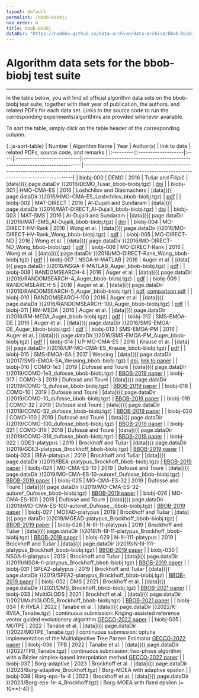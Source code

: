 ```yaml
---
layout: default
permalink: /bbob-biobj/
nav_order: 4
title: bbob-biobj
dataDir: "https://numbbo.github.io/data-archive/data-archive/bbob-biobj/"
---
```


# Algorithm data sets for the bbob-biobj test suite  #
---


<!-- Make tables sortable -->
<script type="text/javascript" src="{{site.baseurl}}/sort-table.js"></script>

In the table below, you will find all official algorithm data sets on the bbob-biobj test suite, 
together with their year of publication, the authors, and related PDFs for each data set. Links to the 
source code to run the corresponding experiments/algorithms are provided whenever available.

To sort the table, simply click on the table header of the corresponding column.


{:.js-sort-table}
|  Number   |   Algorithm Name   | Year | Author(s)                  |                              link to data                                    | related PDFs, source code, and remarks                                                                                                                |
|:---------:|:-------------------|:----:|:---------------------------|:----------------------------------------------------------------------------:|-------------------------------------------------------------------------------------------------------------------------------------------------------|
| biobj-000 | DEMO               | 2016 | Tušar and Filipič          | [data]({{ page.dataDir }}2016/DEMO_Tusar_bbob-biobj.tgz)                     | [doi](https://doi.org/10.1145/2908961.2931708)                                                                                                        |
| biobj-001 | HMO-CMA-ES         | 2016 | Loshchilov and Glasmachers | [data]({{ page.dataDir }}2016/HMO-CMA-ES_Loshchilov_bbob-biobj.tgz)          | [pdf](https://arxiv.org/pdf/1605.02720)                                                                                                               |
| biobj-002 | MAT-DIRECT         | 2016 | Al-Dujaili and Sundaram    | [data]({{ page.dataDir }}2016/MAT-DIRECT_Al-Dujaili_bbob-biobj.tgz)          | [doi](https://doi.org/10.1145/2908961.2931703)                                                                                                        |
| biobj-003 | MAT-SMS            | 2016 | Al-Dujaili and Sundaram    | [data]({{ page.dataDir }}2016/MAT-SMS_Al-Dujaili_bbob-biobj.tgz)             | [doi](https://doi.org/10.1145/2908961.2931703)                                                                                                        |
| biobj-004 | MO-DIRECT-HV-Rank  | 2016 | Wong et al.                | [data]({{ page.dataDir }}2016/MO-DIRECT-HV-Rank_Wong_bbob-biobj.tgz)         | [pdf](http://atmri.ntu.edu.sg/Publications/Documents/Cognitive_team_theoretic/6%20Hypervolume-Based%20Direct.pdf)                                     |
| biobj-005 | MO-DIRECT-ND       | 2016 | Wong et al.                | [data]({{ page.dataDir }}2016/MO-DIRECT-ND_Wong_bbob-biobj.tgz)              | [pdf](http://atmri.ntu.edu.sg/Publications/Documents/Cognitive_team_theoretic/6%20Hypervolume-Based%20Direct.pdf)                                     |
| biobj-006 | MO-DIRECT-Rank     | 2016 | Wong et al.                | [data]({{ page.dataDir }}2016/MO-DIRECT-Rank_Wong_bbob-biobj.tgz)            | [pdf](http://atmri.ntu.edu.sg/Publications/Documents/Cognitive_team_theoretic/6%20Hypervolume-Based%20Direct.pdf)                                     |
| biobj-007 | NSGA-II-MATLAB     | 2016 | Auger et al.               | [data]({{ page.dataDir }}2016/NSGA-II-MATLAB_Auger_bbob-biobj.tgz)           | [pdf](https://hal.inria.fr/hal-01435445/document)                                                                                                     |
| biobj-008 | RANDOMSEARCH-4     | 2016 | Auger et al.               | [data]({{ page.dataDir }}2016/RANDOMSEARCH-4_Auger_bbob-biobj.tgz)           | [pdf](https://hal.inria.fr/hal-01435453/document)                                                                                                     |
| biobj-009 | RANDOMSEARCH-5     | 2016 | Auger et al.               | [data]({{ page.dataDir }}2016/RANDOMSEARCH-5_Auger_bbob-biobj.tgz)           | [pdf](https://hal.inria.fr/hal-01435455/document), [comparison pdf](https://hal.inria.fr/hal-01435453/document)                                       |
| biobj-010 | RANDOMSEARCH-100   | 2016 | Auger et al.               | [data]({{ page.dataDir }}2016/RANDOMSEARCH-100_Auger_bbob-biobj.tgz)         | [pdf](https://hal.inria.fr/hal-01435453/document)                                                                                                     |
| biobj-011 | RM-MEDA            | 2016 | Auger et al.               | [data]({{ page.dataDir }}2016/RM-MEDA_Auger_bbob-biobj.tgz)                  | [pdf](https://hal.inria.fr/hal-01435449/document)                                                                                                     |
| biobj-012 | SMS-EMOA-DE        | 2016 | Auger et al.               | [data]({{ page.dataDir }}2016/SMS-EMOA-DE_Auger_bbob-biobj.tgz)              | [pdf](https://hal.inria.fr/hal-01435456/document)                                                                                                     |
| biobj-013 | SMS-EMOA-PM        | 2016 | Auger et al.               | [data]({{ page.dataDir }}2016/SMS-EMOA-PM_Auger_bbob-biobj.tgz)              | [pdf](https://hal.inria.fr/hal-01435456/document)                                                                                                     |
| biobj-014 | UP-MO-CMA-ES       | 2016 | Krause et al.              | [data]({{ page.dataDir }}2016/UP-MO-CMA-ES_Krause_bbob-biobj.tgz)            | [pdf](https://www.ini.rub.de/PEOPLE/glasmtbl/paper/krause2016.pdf)                                                                                    |
| biobj-015 | SMS-EMOA-SA        | 2017 | Wessing                    | [data]({{ page.dataDir }}2017/SMS-EMOA-SA_Wessing_bbob-biobj.tgz)            | [doi](http://dl.acm.org/authorize?N33826), [link to paper](http://ls11-www.cs.tu-dortmund.de/staff/wessing#section20171)                              |
| biobj-016 | COMO-1e3           | 2019 | Dufossé and Touré          | [data]({{ page.dataDir }}2019/COMO-1e3_dufosse_bbob-biobj.tgz)               | [BBOB-2019 paper](https://hal.inria.fr/hal-02161252/file/report.pdf)                                                                                  |
| biobj-017 | COMO-3             | 2019 | Dufossé and Touré          | [data]({{ page.dataDir }}2019/COMO-3_dufosse_bbob-biobj.tgz)                 | [BBOB-2019 paper](https://hal.inria.fr/hal-02161252/file/report.pdf)                                                                                  |
| biobj-018 | COMO-10            | 2019 | Dufossé and Touré          | [data]({{ page.dataDir }}2019/COMO-10_dufosse_bbob-biobj.tgz)                | [BBOB-2019 paper](https://hal.inria.fr/hal-02161252/file/report.pdf)                                                                                  |
| biobj-019 | COMO-32            | 2019 | Dufossé and Touré          | [data]({{ page.dataDir }}2019/COMO-32_dufosse_bbob-biobj.tgz)                | [BBOB-2019 paper](https://hal.inria.fr/hal-02161252/file/report.pdf)                                                                                  |
| biobj-020 | COMO-100           | 2019 | Dufossé and Touré          | [data]({{ page.dataDir }}2019/COMO-100_dufosse_bbob-biobj.tgz)               | [BBOB-2019 paper](https://hal.inria.fr/hal-02161252/file/report.pdf)                                                                                  |
| biobj-021 | COMO-316           | 2019 | Dufossé and Touré          | [data]({{ page.dataDir }}2019/COMO-316_dufosse_bbob-biobj.tgz)               | [BBOB-2019 paper](https://hal.inria.fr/hal-02161252/file/report.pdf)                                                                                  |
| biobj-022 | GDE3-platypus      | 2019 | Brockhoff and Tušar        | [data]({{ page.dataDir }}2019/GDE3-platypus_Brockhoff_bbob-biobj.tgz)        | [BBOB-2019 paper](https://hal.inria.fr/hal-02171136/file/templateBIOBJmultiple-authorversion-compressed.pdf)                                          |
| biobj-023 | IBEA-platypus      | 2019 | Brockhoff and Tušar        | [data]({{ page.dataDir }}2019/IBEA-platypus_Brockhoff_bbob-biobj.tgz)        | [BBOB-2019 paper](https://hal.inria.fr/hal-02171136/file/templateBIOBJmultiple-authorversion-compressed.pdf)                                          |
| biobj-024 | MO-CMA-ES-10       | 2019 | Dufossé and Touré          | [data]({{ page.dataDir }}2019/MO-CMA-ES-10-autoref_Dufosse_bbob-biobj.tgz)   | [BBOB-2019 paper](https://hal.inria.fr/hal-02161252/file/report.pdf)                                                                                  |
| biobj-025 | MO-CMA-ES-32       | 2019 | Dufossé and Touré          | [data]({{ page.dataDir }}2019/MO-CMA-ES-32-autoref_Dufosse_bbob-biobj.tgz)   | [BBOB-2019 paper](https://hal.inria.fr/hal-02161252/file/report.pdf)                                                                                  |
| biobj-026 | MO-CMA-ES-100      | 2019 | Dufossé and Touré          | [data]({{ page.dataDir }}2019/MO-CMA-ES-100-autoref_Dufosse__bbob-biobj.tgz) | [BBOB-2019 paper](https://hal.inria.fr/hal-02161252/file/report.pdf)                                                                                  |
| biobj-027 | MOEAD-platypus     | 2019 | Brockhoff and Tušar        | [data]({{ page.dataDir }}2019/MOEAD-platypus_Brockhoff_bbob-biobj.tgz)       | [BBOB-2019 paper](https://hal.inria.fr/hal-02171136/file/templateBIOBJmultiple-authorversion-compressed.pdf)                                          |
| biobj-028 | N-III-11-platypus  | 2019 | Brockhoff and Tušar        | [data]({{ page.dataDir }}2019/N-III-11-platypus_Brockhoff_bbob-biobj.tgz)    | [BBOB-2019 paper](https://hal.inria.fr/hal-02171136/file/templateBIOBJmultiple-authorversion-compressed.pdf)                                          |
| biobj-029 | N-III-111-platypus | 2019 | Brockhoff and Tušar        | [data]({{ page.dataDir }}2019/N-III-111-platypus_Brockhoff_bbob-biobj.tgz)   | [BBOB-2019 paper](https://hal.inria.fr/hal-02171136/file/templateBIOBJmultiple-authorversion-compressed.pdf)                                          |
| biobj-030 | NSGA-II-platypus   | 2019 | Brockhoff and Tušar        | [data]({{ page.dataDir }}2019/NSGA-II-platypus_Brockhoff_bbob-biobj.tgz)     | [BBOB-2019 paper](https://hal.inria.fr/hal-02171136/file/templateBIOBJmultiple-authorversion-compressed.pdf)                                          |
| biobj-031 | SPEA2-platypus     | 2019 | Brockhoff and Tušar        | [data]({{ page.dataDir }}2019/SPEA2-platypus_Brockhoff_bbob-biobj.tgz)       | [BBOB-2019 paper](https://hal.inria.fr/hal-02171136/file/templateBIOBJmultiple-authorversion-compressed.pdf)                                          |
| biobj-032 | DMS                | 2021 | Brockhoff et al.           | [data]({{ page.dataDir }}2021/DMS_Brockhoff_bbob-biobj.tgz)                  | [BBOB-2021 paper](https://hal.inria.fr/hal-03284476/document)                                                                                         |
| biobj-033 | MultiGLODS         | 2021 | Brockhoff et al.           | [data]({{ page.dataDir }}2021/MultiGLODS_Brockhoff_bbob-biobj.tgz)           | [BBOB-2021 paper](https://hal.inria.fr/hal-03284476/document)                                                                                         |
| biobj-034 | K-RVEA             | 2022 | Tanabe et al.              | [data]({{ page.dataDir }}2022/K-RVEA_Tanabe.tgz)                             | continuous submission: Kriging-assisted reference vector guided evolutionary algorithm [GECCO-2022 paper](https://arxiv.org/pdf/2203.15292.pdf)       |
| biobj-035 | MOTPE              | 2022 | Tanabe et al.              | [data]({{ page.dataDir }}2022/MOTPE_Tanabe.tgz)                              | continuous submission: optuna implementation of the Multiobjective Tree Parzen Estimator [GECCO-2022 paper](https://arxiv.org/pdf/2203.15292.pdf)     |
| biobj-036 | TPB                | 2022 | Tanabe et al.              | [data]({{ page.dataDir }}2022/TPB_Tanabe.tgz)                                | continuous submission: two-phase algorithm with a Bézier simplex-based interpolation method [GECCO-2022 paper](https://arxiv.org/pdf/2203.15292.pdf)  |
| biobj-037 | Borg-adaptive      | 2023 | Brockhoff et al.           | [data]({{ page.dataDir }}2023/Borg-adaptive_Brockhoff.tgz)                   | Borg-MOEA with adaptive epsilon                                                                                                                       |
| biobj-038 | Borg-eps-1e-4      | 2023 | Brockhoff et al.           | [data]({{ page.dataDir }}2023/Borg-eps-1e-4_Brockhoff.tgz)                   | Borg-MOEA with fixed epsilon (= 10**(-4))                                                                                                             |


<link rel="stylesheet" href="{{ '/assets/css/custom.css' | relative_url }}"/>
